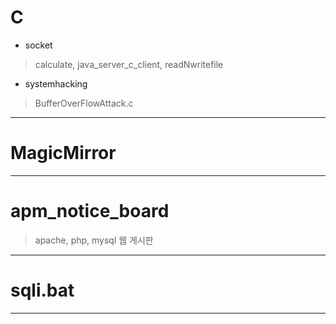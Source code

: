 # C
- socket
> calculate,
> java_server_c_client,
> readNwritefile

- systemhacking
> BufferOverFlowAttack.c

---

# MagicMirror

---

# apm_notice_board
> apache, php, mysql 웹 게시판

---

# sqli.bat

---
